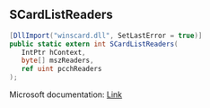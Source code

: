 ## SCardListReaders

```csharp
[DllImport("winscard.dll", SetLastError = true)]
public static extern int SCardListReaders(
   IntPtr hContext,
   byte[] mszReaders,
   ref uint pcchReaders
);
```

Microsoft documentation: [Link](https://docs.microsoft.com/en-us/windows/win32/api/winscard/nf-winscard-scardlistreadersa)
